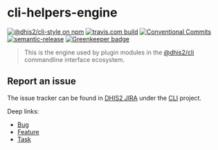 # cli-helpers-engine

[![@dhis2/cli-style on npm](https://img.shields.io/npm/v/@dhis2/cli-helpers-engine.svg)](https://www.npmjs.com/package/@dhis2/cli-helpers-engine)
[![travis.com build](https://img.shields.io/travis/com/dhis2/cli-helpers-engine.svg)](https://travis-ci.com/dhis2/cli-helpers-engine)
[![Conventional Commits](https://img.shields.io/badge/Conventional%20Commits-1.0.0-yellow.svg)](https://conventionalcommits.org)
[![semantic-release](https://img.shields.io/badge/%20%20%F0%9F%93%A6%F0%9F%9A%80-semantic--release-e10079.svg)](https://github.com/semantic-release/semantic-release)
[![Greenkeeper badge](https://badges.greenkeeper.io/dhis2/cli-helpers-engine.svg)](https://greenkeeper.io/)

> This is the engine used by plugin modules in the [@dhis2/cli](https://github.com/dhis2/cli)
> commandline interface ecosystem.

## Report an issue

The issue tracker can be found in [DHIS2 JIRA](https://jira.dhis2.org)
under the [CLI](https://jira.dhis2.org/projects/CLI) project.

Deep links:

-   [Bug](https://jira.dhis2.org/secure/CreateIssueDetails!init.jspa?pid=10703&issuetype=10006&components=11019)
-   [Feature](https://jira.dhis2.org/secure/CreateIssueDetails!init.jspa?pid=10703&issuetype=10300&components=11019)
-   [Task](https://jira.dhis2.org/secure/CreateIssueDetails!init.jspa?pid=10703&issuetype=10003&components=11019)
